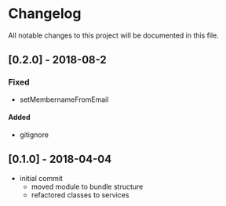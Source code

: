 # Changelog
All notable changes to this project will be documented in this file.


## [0.2.0] - 2018-08-2

### Fixed
* setMembernameFromEmail

#### Added
* gitignore

## [0.1.0] - 2018-04-04

* initial commit
    * moved module to bundle structure
    * refactored classes to services
